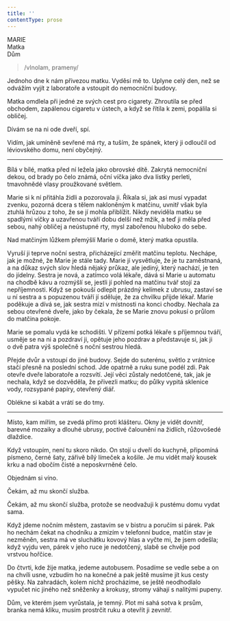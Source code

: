 ```yaml
---
title: ''
contentType: prose
---
```


MARIE  
Matka  
Dům

> /vlnolam, prameny/

Jednoho dne k nám přivezou matku. Vyděsí mě to. Uplyne celý den, než se odvážím vyjít z laboratoře a vstoupit do nemocniční budovy.

Matka omdlela při jedné ze svých cest pro cigarety. Zhroutila se před obchodem, zapálenou cigaretu v ústech, a když se řítila k zemi, popálila si obličej.

Dívám se na ni ode dveří, spí.

Vidím, jak umíněně sevřené má rty, a tuším, že spánek, který ji odloučil od léviovského domu, není obyčejný.

* * *

Bílá v bílé, matka před ní ležela jako obrovské dítě. Zakrytá nemocniční dekou, od brady po čelo známá, oční víčka jako dva lístky perleti, tmavohnědé vlasy proužkované světlem.

Marie si k ní přitáhla židli a pozorovala ji. Říkala si, jak asi musí vypadat zvenku, pozorná dcera s tělem nakloněným k matčinu, uvnitř však byla ztuhlá hrůzou z toho, že se jí mohla přiblížit. Nikdy neviděla matku se spadlými víčky a uzavřenou tváří dobu delší než mžik, a teď ji měla před sebou, nahý obličej a neústupné rty, mysl zabořenou hluboko do sebe.

Nad matčiným lůžkem přemýšlí Marie o domě, který matka opustila.

Vyruší ji teprve noční sestra, přicházející změřit matčinu teplotu. Nechápe, jak je možné, že Marie je stále tady. Marie jí vysvětluje, že je tu zaměstnaná, a na důkaz svých slov hledá nějaký průkaz, ale jediný, který nachází, je ten do jídelny. Sestra je nová, a zatímco volá lékaře, dává si Marie u automatu na chodbě kávu a rozmýšlí se, jestli jí pohled na matčinu tvář stojí za nepříjemnosti. Když se pokouší odlepit prázdný kelímek z ubrusu, zastaví se u ní sestra a s popuzenou tváří jí sděluje, že za chvilku přijde lékař. Marie poděkuje a dívá se, jak sestra mizí v místnosti na konci chodby. Nechala za sebou otevřené dveře, jako by čekala, že se Marie znovu pokusí o průlom do matčina pokoje.

Marie se pomalu vydá ke schodišti. V přízemí potká lékaře s příjemnou tváří, usměje se na ni a pozdraví ji, opětuje jeho pozdrav a představuje si, jak ji o dvě patra výš společně s noční sestrou hledá.

Přejde dvůr a vstoupí do jiné budovy. Sejde do suterénu, světlo z vrátnice stačí přesně na poslední schod. Jde opatrně a ruku sune podél zdi. Pak otevře dveře laboratoře a rozsvítí. Její věci zůstaly nedotčené, tak, jak je nechala, když se dozvěděla, že přivezli matku; do půlky vypitá sklenice vody, rozsypané papíry, otevřený diář.

Oblékne si kabát a vrátí se do tmy.

* * *

Místo, kam mířím, se zvedá přímo proti klášteru. Okny je vidět dovnitř, barevné mozaiky a dlouhé ubrusy, poctivé čalounění na židlích, růžovošedé dlaždice.

Když vstoupím, není tu skoro nikdo. On stojí u dveří do kuchyně, připomíná písmeno, černé šaty, zářivě bílý límeček a košile. Je mu vidět malý kousek krku a nad obočím čisté a neposkvrněné čelo.

Objednám si víno.

Čekám, až mu skončí služba.

Čekám, až mu skončí služba, protože se neodvažuji k pustému domu vydat sama.

Když jdeme nočním městem, zastavím se v bistru a poručím si párek. Pak ho nechám čekat na chodníku a zmizím v telefonní budce, matčin stav je nezměněn, sestra má ve sluchátku kovový hlas a vyčte mi, že jsem odešla; když vyjdu ven, párek v jeho ruce je nedotčený, slabě se chvěje pod vrstvou hořčice.

Do čtvrti, kde žije matka, jedeme autobusem. Posadíme se vedle sebe a on na chvíli usne, vzbudím ho na konečné a pak ještě musíme jít kus cesty pěšky. Na zahradách, kolem nichž procházíme, se ještě neodhodlalo vypučet nic jiného než sněženky a krokusy, stromy váhají s nalitými pupeny.

Dům, ve kterém jsem vyrůstala, je temný. Plot mi sahá sotva k prsům, branka nemá kliku, musím prostrčit ruku a otevřít ji zevnitř.
